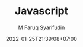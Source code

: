 ---
author: "M Faruq Syarifudin"
# draft: true
date: 2022-01-25T21:39:08+07:00
description: "Ini adalah deskripsi artikel"
title: "Javascript"
slug: javascript
featured_image: "dhcp.png"
tags:
    - FTP Server

categories:
    - FTP Server



# image: https://lorempixel.com/720/380
# thumbnail: https://lorempixel.com/320/160
---
